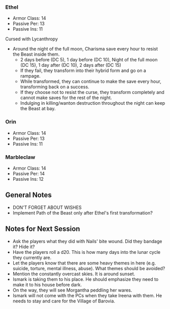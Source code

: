 ### Ethel

* Armor Class: 14
* Passive Per: 13
* Passive Ins: 11

Cursed with Lycanthropy

* Around the night of the full moon, Charisma save every hour to resist the Beast inside them.
  * 2 days before (DC 5), 1 day before (DC 10), Night of the full moon (DC 15), 1 day after (DC 10), 2 days after (DC 15)
  * If they fail, they transform into their hybrid form and go on a rampage.
  * While transformed, they can continue to make the save every hour, transforming back on a success.
  * If they choose not to resist the curse, they transform completely and cannot make saves for the rest of the night.
  * Indulging in killing/wanton destruction throughout the night can keep the Beast at bay.

### Orin

* Armor Class: 14
* Passive Per: 13
* Passive Ins: 11

### Marbleclaw

* Armor Class: 14
* Passive Per: 14
* Passive Ins: 12

## General Notes

* DON'T FORGET ABOUT WISHES
* Implement Path of the Beast only after Ethel's first transformation?

## Notes for Next Session

* Ask the players what they did with Nails' bite wound. Did they bandage it? Hide it?
* Have the players roll a d20. This is how many days into the lunar cycle they currently are.
* Let the players know that there are some heavy themes in here (e.g. suicide, torture, mental illness, abuse). What themes should be avoided?
* Mention the constantly overcast skies. It is around sunset.
* Ismark is taking them to his place. He should emphasize they need to make it to his house before dark.
* On the way, they will see Morgantha peddling her wares.
* Ismark will not come with the PCs when they take Ireena with them. He needs to stay and care for the Village of Barovia.
